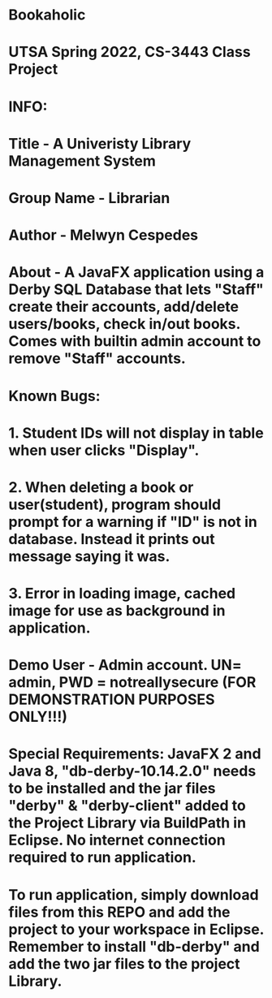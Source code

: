 # Bookaholic

# UTSA Spring 2022, CS-3443 Class Project

# INFO:

# Title - A Univeristy Library Management System

# Group Name - Librarian

# Author - Melwyn Cespedes

# About - A JavaFX application using a Derby SQL Database that lets "Staff" create their accounts, add/delete users/books, check in/out books. Comes with builtin admin account to remove "Staff" accounts.

# Known Bugs:
#     1. Student IDs will not display in table when user clicks "Display".
#     2. When deleting a book or user(student), program should prompt for a warning if "ID" is not          in database. Instead it prints out message saying it was.
#     3. Error in loading image, cached image for use as background in application.

# Demo User - Admin account. UN= admin, PWD = notreallysecure (FOR DEMONSTRATION PURPOSES ONLY!!!)

# Special Requirements: JavaFX 2 and Java 8, "db-derby-10.14.2.0" needs to be      installed and the jar files "derby" & "derby-client" added to the Project Library via BuildPath in Eclipse. No internet connection required to run application.

# To run application, simply download files from this REPO and add the project to your workspace in Eclipse. Remember to install "db-derby" and add the two jar files to the project Library.
